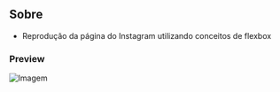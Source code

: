 ## Sobre
* Reprodução da página do Instagram utilizando conceitos de flexbox

### Preview
![Imagem](https://github.com/4L1C3-R4BB1T/digital-innovation-one/raw/main/_assets/instagram.png)

